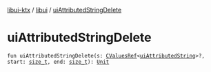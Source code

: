 [libui-ktx](../index.md) / [libui](index.md) / [uiAttributedStringDelete](./ui-attributed-string-delete.md)

# uiAttributedStringDelete

`fun uiAttributedStringDelete(s: `[`CValuesRef`](../kotlinx.cinterop/-c-values-ref/index.md)`<`[`uiAttributedString`](ui-attributed-string.md)`>?, start: `[`size_t`](../platform.posix/size_t.md)`, end: `[`size_t`](../platform.posix/size_t.md)`): `[`Unit`](https://kotlinlang.org/api/latest/jvm/stdlib/kotlin/-unit/index.html)
